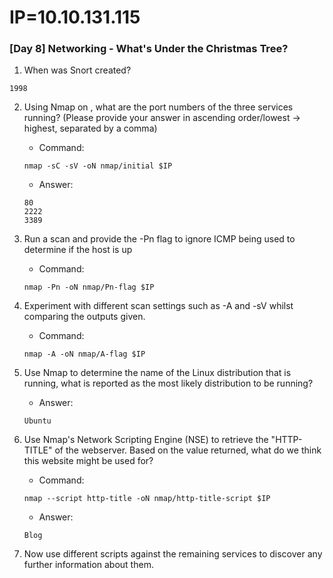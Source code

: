 # IP=10.10.131.115


### [Day 8] Networking - What's Under the Christmas Tree? ###

1. When was Snort created?

```
1998
```

2. Using Nmap on <IP>, what are the port numbers of the three services running?  (Please provide your answer in ascending order/lowest -> highest, separated by a comma)

	* Command: 
	```
	nmap -sC -sV -oN nmap/initial $IP
	```

	* Answer:
	```
	80
	2222
	3389
	```

3. Run a scan and provide the -Pn flag to ignore ICMP being used to determine if the host is up

	* Command: 
	```
	nmap -Pn -oN nmap/Pn-flag $IP
	```

4. Experiment with different scan settings such as -A and -sV whilst comparing the outputs given.

	* Command:
	```
	nmap -A -oN nmap/A-flag $IP
	```

5. Use Nmap to determine the name of the Linux distribution that is running, what is reported as the most likely distribution to be running?

	* Answer: 
	```
	Ubuntu
	```

6. Use Nmap's Network Scripting Engine (NSE) to retrieve the "HTTP-TITLE" of the webserver. Based on the value returned, what do we think this website might be used for?

	* Command:
	```
	nmap --script http-title -oN nmap/http-title-script $IP
	```

	* Answer:
	```
	Blog
	```

7. Now use different scripts against the remaining services to discover any further information about them.
